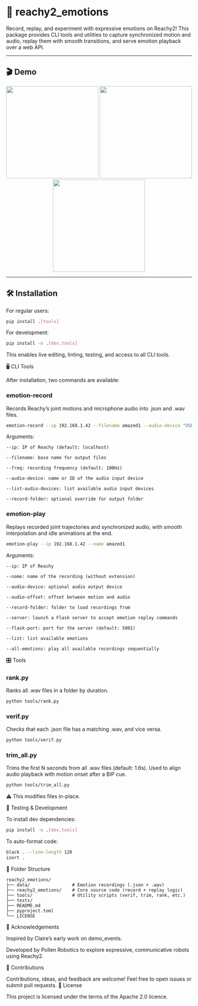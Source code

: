 # 🤖 reachy2_emotions

Record, replay, and experiment with expressive emotions on Reachy2!
This package provides CLI tools and utilities to capture synchronized motion and audio, replay them with smooth transitions, and serve emotion playback over a web API.

---

## 🎬 Demo


<div align="center">
  <img src="docs/gifs/cheerful.gif" width="250"/>
  <img src="docs/gifs/disgusted.gif" width="250"/>
  <img src="docs/gifs/curious.gif" width="250"/>
</div>

---

## 🛠 Installation

For regular users:

```bash
pip install .[tools]
```

For development:
```bash
pip install -e .[dev,tools]
```

This enables live editing, linting, testing, and access to all CLI tools.


🖥 CLI Tools

After installation, two commands are available:
### emotion-record

Records Reachy’s joint motions and microphone audio into .json and .wav files.
```bash
emotion-record --ip 192.168.1.42 --filename amazed1 --audio-device "USB Audio Device"
```

Arguments:

    --ip: IP of Reachy (default: localhost)

    --filename: base name for output files

    --freq: recording frequency (default: 100Hz)

    --audio-device: name or ID of the audio input device

    --list-audio-devices: list available audio input devices

    --record-folder: optional override for output folder

### emotion-play

Replays recorded joint trajectories and synchronized audio, with smooth interpolation and idle animations at the end.

```bash
emotion-play --ip 192.168.1.42 --name amazed1
```

Arguments:

    --ip: IP of Reachy

    --name: name of the recording (without extension)

    --audio-device: optional audio output device

    --audio-offset: offset between motion and audio

    --record-folder: folder to load recordings from

    --server: launch a Flask server to accept emotion replay commands

    --flask-port: port for the server (default: 5001)

    --list: list available emotions

    --all-emotions: play all available recordings sequentially

🎛 Tools
### rank.py

Ranks all .wav files in a folder by duration.
```bash
python tools/rank.py
```

### verif.py

Checks that each .json file has a matching .wav, and vice versa.
```bash
python tools/verif.py
```

### trim_all.py

Trims the first N seconds from all .wav files (default: 1.6s).
Used to align audio playback with motion onset after a BIP cue.
```bash
python tools/trim_all.py
```

⚠️ This modifies files in-place.

🧪 Testing & Development

To install dev dependencies:
```bash
pip install -e .[dev,tools]
```

To auto-format code:
```bash
black . --line-length 128
isort .
```

📁 Folder Structure
```
reachy2_emotions/
├── data/                # Emotion recordings (.json + .wav)
├── reachy2_emotions/    # Core source code (record + replay logic)
├── tools/               # Utility scripts (verif, trim, rank, etc.)
├── tests/
├── README.md
├── pyproject.toml
└── LICENSE
```
🧬 Acknowledgements

Inspired by Claire’s early work on demo_events.

Developed by Pollen Robotics to explore expressive, communicative robots using Reachy2.

📢 Contributions

Contributions, ideas, and feedback are welcome!
Feel free to open issues or submit pull requests.
🧾 License

This project is licensed under the terms of the Apache 2.0 licence.